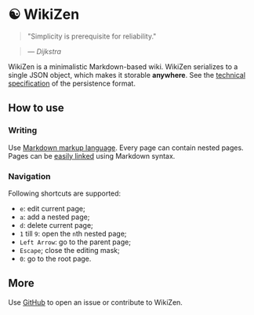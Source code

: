 # &#9775; WikiZen

> "Simplicity is prerequisite for reliability."

> — _Dijkstra_

WikiZen is a minimalistic Markdown-based wiki.
WikiZen serializes to a single JSON object, which makes it storable **anywhere**.
See the [technical specification](https://github.com/chmllr/WikiZen/blob/master/SPEC.md) of the persistence format.

## How to use

### Writing

Use [Markdown markup language](http://en.wikipedia.org/wiki/Markdown).
Every page can contain nested pages.
Pages can be [easily linked](#page=1) using Markdown syntax.

### Navigation

Following shortcuts are supported:
- `e`: edit current page;
- `a`: add a nested page;
- `d`: delete current page;
- `1` till `9`: open the `n`th nested page;
- `Left Arrow`: go to the parent page;
- `Escape`; close the editing mask;
- `0`: go to the root page.

## More

Use [GitHub](https://github.com/chmllr/WikiZen) to open an issue or contribute to WikiZen.
